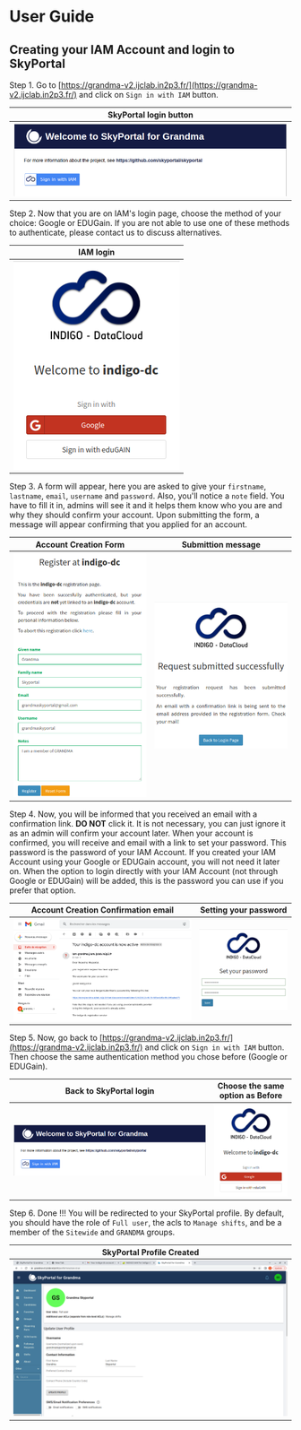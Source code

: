 # User Guide

## Creating your IAM Account and login to SkyPortal

Step 1. Go to [https://grandma-v2.ijclab.in2p3.fr/](https://grandma-v2.ijclab.in2p3.fr/) and click on `Sign in with IAM` button.

SkyPortal login button            |
:-------------------------:|
![](./img/1.png)  |

Step 2. Now that you are on IAM's login page, choose the method of your choice: Google or EDUGain.
If you are not able to use one of these methods to authenticate, please contact us to discuss
alternatives.

IAM login             |
:-------------------------:|
![](./img/2.png)  |

Step 3. A form will appear, here you are asked to give your `firstname`, `lastname`, `email`, `username` and `password`. Also, you'll notice a `note` field. You have to fill it in, admins will see it and it helps them know who you are and why they should confirm your account. Upon submitting the form, a message will appear confirming that you applied for an account.

Account Creation Form             |  Submittion message
:-------------------------:|:-------------------------:
![](./img/3.png)  |  ![](./img/4.png)

Step 4. Now, you will be informed that you received an email with a confirmation link. **DO NOT** click it. It is not necessary, you can just ignore it as an admin will confirm your account later.
When your account is confirmed, you will receive and email with a link to set your password.
This password is the password of your IAM Account. If you created your IAM Account using your Google or EDUGain account, you will not need it later on. When the option to login directly with your IAM Account (not through Google or EDUGain) will be added, this is the password you can use if you prefer that option.

Account Creation Confirmation email             |  Setting your password
:-------------------------:|:-------------------------:
![](./img/5.png)  |  ![](./img/6.png)



Step 5. Now, go back to [https://grandma-v2.ijclab.in2p3.fr/](https://grandma-v2.ijclab.in2p3.fr/) and click on `Sign in with IAM` button. Then choose the same authentication method you chose before (Google or EDUGain).

Back to SkyPortal login             |  Choose the same option as Before
:-------------------------:|:-------------------------:
![](./img/1.png)  |  ![](./img/2.png)

Step 6. Done !!! You will be redirected to your SkyPortal profile. By default, you should have the role of `Full user`, the acls to `Manage shifts`, and be a member of the `Sitewide` and `GRANDMA` groups.

SkyPortal Profile Created             |
:-------------------------:|
![](./img/7.png)  |
